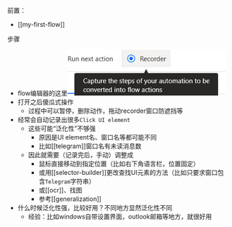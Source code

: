 前置：
- [[my-first-flow]]

步骤
- flow编辑器的这里![](recording.png)
- 打开之后傻瓜式操作
  - 过程中可以暂停，删除动作，拖动recorder窗口防遮挡等
- 经常会自动记录出很多`Click UI element`
  - 这些可能“泛化性”不够强
    - 原因是UI element名、窗口名等都可能不同
    - 比如[[telegram]]窗口名有未读消息数
  - 因此就需要（记录完后，手动）调整成
    - 鼠标直接移动到指定位置（比如右下角语言栏，位置固定）
    - 或用[[selector-builder]]更改查找UI元素的方法（比如只要求窗口包含`Telegram`字符串）
    - 或[[ocr]]、找图
    - 参考[[generalization]]
- 什么时候泛化性强，比较好用？不同地方显然泛化性不同
  - 经验：比如windows自带设置界面，outlook邮箱等地方，就很好用